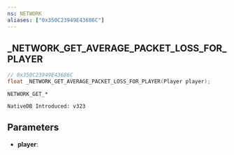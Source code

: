 ```yaml
---
ns: NETWORK
aliases: ["0x350C23949E43686C"]
---
```

## _NETWORK_GET_AVERAGE_PACKET_LOSS_FOR_PLAYER

```c
// 0x350C23949E43686C
float _NETWORK_GET_AVERAGE_PACKET_LOSS_FOR_PLAYER(Player player);
```

```
NETWORK_GET_*

NativeDB Introduced: v323
```

## Parameters
* **player**:
